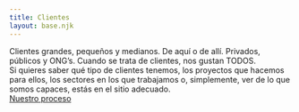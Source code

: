```yaml
---
title: Clientes
layout: base.njk
---
```


<div class="paragraph-text-intro m-big">
  <div class="container">
    <div class="intro">
      Clientes grandes, pequeños y medianos. De aquí o de allí. Privados, públicos y ONG’s. Cuando se trata de clientes, nos gustan TODOS.
    </div>
    <div class="subintro">
      Si quieres saber qué tipo de clientes tenemos, los proyectos que hacemos para ellos, los sectores en los que trabajamos o, simplemente, ver de lo que somos capaces, estás en el sitio adecuado.
    </div>
    <div class="link-more-generic"><a href="#">Nuestro proceso</a></div>
  </div>
</div>